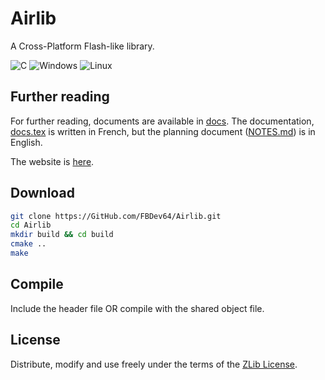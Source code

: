 # Airlib

A Cross-Platform Flash-like library.

![C](https://img.shields.io/badge/c-%2300599C.svg?style=for-the-badge&logo=c&logoColor=white)
![Windows](https://img.shields.io/badge/Windows-0078D6?style=for-the-badge&logo=windows&logoColor=white)
![Linux](https://img.shields.io/badge/Linux-FCC624?style=for-the-badge&logo=linux&logoColor=black)

## Further reading

For further reading, documents are available in [docs](./docs/). The documentation, [docs.tex](./docs/docs.tex) is written in French, but the planning document ([NOTES.md](./docs/NOTES.md)) is in English.

The website is [here](https://adamonair.neocities.org/airlib).

## Download

```bash
git clone https://GitHub.com/FBDev64/Airlib.git
cd Airlib
mkdir build && cd build
cmake ..
make
```

## Compile

Include the header file OR compile with the shared object file. 

## License

Distribute, modify and use freely under the terms of the
[ZLib License](./LICENSE).
